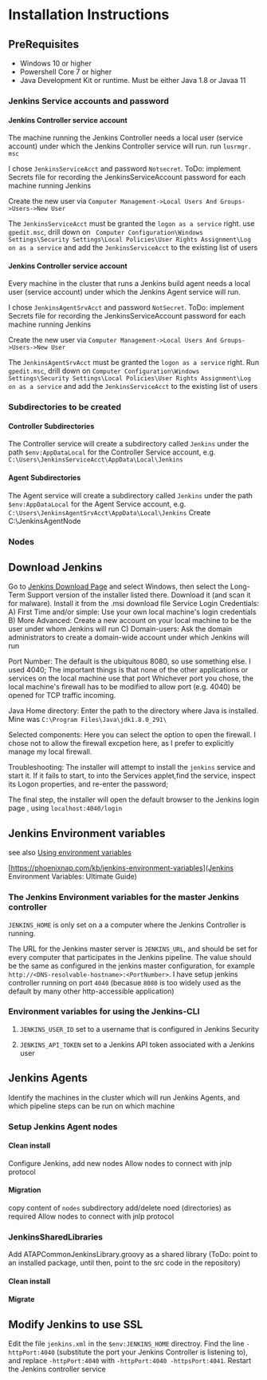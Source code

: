 # Installation Instructions

## PreRequisites

* Windows 10 or higher
* Powershell Core 7 or higher
* Java Development Kit or runtime. Must be either Java 1.8 or Javaa 11

### Jenkins Service accounts and password

#### Jenkins Controller service account

The machine running the Jenkins Controller needs a local user (service account) under which the Jenkins Controller service will run.
   run `lusrmgr. msc`

I chose `JenkinsServiceAcct` and password `Notsecret`. ToDo: implement Secrets file for recording the JenkinsServiceAccount password for each machine running Jenkins

Create the new user via `Computer Management->Local Users And Groups->Users->New User`

The `JenkinsServiceAcct` must be granted the `logon as a service` right. use `gpedit.msc`, drill down on ` Computer Configuration\Windows Settings\Security Settings\Local Policies\User Rights Assignment\Log on as a service` and add the `JenkinsServiceAcct` to the existing list of users

#### Jenkins Controller service account

Every machine in the cluster that runs a Jenkins build agent needs a local user (service account) under which the Jenkins Agent service will run.

I chose `JenkinsAgentSrvAcct` and password `NotSecret`. ToDo: implement Secrets file for recording the JenkinsServiceAccount password for each machine running Jenkins

Create the new user via `Computer Management->Local Users And Groups->Users->New User`

The `JenkinsAgentSrvAcct` must be granted the `logon as a service` right. Run `gpedit.msc`, drill down on `Computer Configuration\Windows Settings\Security Settings\Local Policies\User Rights Assignment\Log on as a service` and add the `JenkinsServiceAcct` to the existing list of users

### Subdirectories to be created

#### Controller Subdirectories

The Controller service will create a subdirectory called `Jenkins` under the path `$env:AppDataLocal`  for the Controller Service account, e.g. `C:\Users\JenkinsServiceAcct\AppData\Local\Jenkins`

#### Agent Subdirectories

The Agent service will create a subdirectory called `Jenkins` under the path `$env:AppDataLocal`  for the Agent Service account, e.g. `C:\Users\JenkinsAgentSrvAcct\AppData\Local\Jenkins`
Create C:\JenkinsAgentNode

### Nodes


## Download Jenkins

Go to [Jenkins Download Page](https://www.jenkins.io/download/) and select Windows, then select the Long-Term Support version of the installer listed there.
Download it (and scan it for malware).
Install it from the .msi download file
  Service Login Credentials:
  A) First Time and/or simple: Use your own local machine's login credentials
  B) More Advanced: Create a new account on your local machine to be the user under whom Jenkins will run
  C) Domain-users: Ask the domain administrators to create a domain-wide account under which Jenkins will run

Port Number: The default is the ubiquitous 8080, so use something else. I used 4040; The important things is that none of the other applications or services on the local machine use that port
  Whichever port you chose, the local machine's firewall has to be modified to allow port (e.g. 4040) be opened for TCP traffic incoming.

Java Home directory: Enter the path to the directory where Java is installed. Mine was `C:\Program Files\Java\jdk1.8.0_291\`

Selected components: Here you can select the option to open the firewall. I chose not to allow the firewall excpetion here, as I prefer to explicitly manage my local firewall.

Troubleshooting: The installer will attempt to install the `jenkins` service and start it. If it fails to start, to into the Services applet,find the service, inspect its Logon properties, and re-enter the password;

The final step, the installer will open the default browser to the Jenkins login page , using `localhost:4040/login`

## Jenkins Environment variables

see also [Using environment variables](https://www.jenkins.io/doc/book/pipeline/jenkinsfile/#using-environment-variables)

[https://phoenixnap.com/kb/jenkins-environment-variables](Jenkins Environment Variables: Ultimate Guide)

### The Jenkins Environment variables for the master Jenkins controller

`JENKINS_HOME` is only set on a a computer where the Jenkins Controller is running.

The URL for the Jenkins master server is `JENKINS_URL`, and should be set for every computer that participates in the Jenkins pipeline. The value should be the same as configured in the jenkins master configuration, for example `http://<DNS-resolvable-hostname>:<PortNumber>`.
I have setup jenkins controller running on port `4040` (becasue `8080` is too widely used as the default by many other http-accessible application)

### Environment variables for using the Jenkins-CLI

1) `JENKINS_USER_ID` set to a username that is configured in Jenkins Security

1) `JENKINS_API_TOKEN` set to a Jenkins API token associated with a Jenkins user


## Jenkins Agents

Identify the machines in the cluster which will run Jenkins Agents, and which pipeline steps can be run on which machine

### Setup Jenkins Agent nodes

#### Clean install

  Configure Jenkins, add new nodes
  Allow nodes to connect with jnlp protocol

#### Migration
 copy content of `nodes` subdirectory
 add/delete noed (directories) as required
 Allow nodes to connect with jnlp protocol


### JenkinsSharedLibraries

Add ATAPCommonJenkinsLibrary.groovy as a shared library (ToDo: point to an installed package, until then, point to the src code in the repository)

#### Clean install

#### Migrate

## Modify Jenkins to use SSL



Edit the file `jenkins.xml` in the `$env:JENKINS_HOME` directroy. Find the line `-httpPort:4040` (substitute the port your Jenkins Controller is listening to), and replace `-httpPort:4040` with `-httpPort:4040 -httpsPort:4041`. Restart the Jenkins controller service
